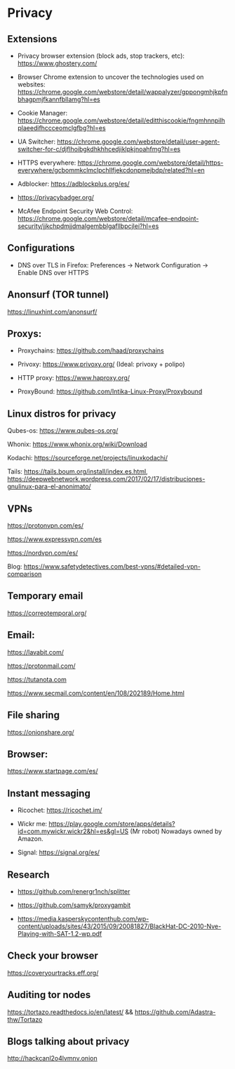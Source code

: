# Privacy 
     
## Extensions

* Privacy browser extension (block ads, stop trackers, etc): https://www.ghostery.com/

* Browser Chrome extension to uncover the technologies used on websites: https://chrome.google.com/webstore/detail/wappalyzer/gppongmhjkpfnbhagpmjfkannfbllamg?hl=es

* Cookie Manager: https://chrome.google.com/webstore/detail/editthiscookie/fngmhnnpilhplaeedifhccceomclgfbg?hl=es

* UA Switcher: https://chrome.google.com/webstore/detail/user-agent-switcher-for-c/djflhoibgkdhkhhcedjiklpkjnoahfmg?hl=es

* HTTPS everywhere: https://chrome.google.com/webstore/detail/https-everywhere/gcbommkclmclpchllfjekcdonpmejbdp/related?hl=en

* Adblocker: https://adblockplus.org/es/

* https://privacybadger.org/

* McAfee Endpoint Security Web Control: https://chrome.google.com/webstore/detail/mcafee-endpoint-security/jjkchpdmjjdmalgembblgafllbpcjlei?hl=es

## Configurations

* DNS over TLS in Firefox: Preferences -> Network Configuration -> Enable DNS over HTTPS

## Anonsurf (TOR tunnel)

https://linuxhint.com/anonsurf/

## Proxys:

* Proxychains: https://github.com/haad/proxychains

* Privoxy: https://www.privoxy.org/ (Ideal: privoxy + polipo)

* HTTP proxy: https://www.haproxy.org/

* ProxyBound: https://github.com/Intika-Linux-Proxy/Proxybound

## Linux distros for privacy

Qubes-os: https://www.qubes-os.org/

Whonix: https://www.whonix.org/wiki/Download

Kodachi: https://sourceforge.net/projects/linuxkodachi/

Tails: https://tails.boum.org/install/index.es.html, https://deepwebnetwork.wordpress.com/2017/02/17/distribuciones-gnulinux-para-el-anonimato/

## VPNs

https://protonvpn.com/es/

https://www.expressvpn.com/es

https://nordvpn.com/es/

Blog: https://www.safetydetectives.com/best-vpns/#detailed-vpn-comparison

## Temporary email

https://correotemporal.org/

## Email:

https://lavabit.com/

https://protonmail.com/

https://tutanota.com

https://www.secmail.com/content/en/108/202189/Home.html

## File sharing

https://onionshare.org/

## Browser:

https://www.startpage.com/es/

## Instant messaging

* Ricochet: https://ricochet.im/

* Wickr me: https://play.google.com/store/apps/details?id=com.mywickr.wickr2&hl=es&gl=US (Mr robot) Nowadays owned by Amazon.

* Signal: https://signal.org/es/

## Research

* https://github.com/renergr1nch/splitter

* https://github.com/samyk/proxygambit

* https://media.kasperskycontenthub.com/wp-content/uploads/sites/43/2015/09/20081827/BlackHat-DC-2010-Nve-Playing-with-SAT-1.2-wp.pdf

## Check your browser

https://coveryourtracks.eff.org/

## Auditing tor nodes

https://tortazo.readthedocs.io/en/latest/ && https://github.com/Adastra-thw/Tortazo

## Blogs talking about privacy

http://hackcanl2o4lvmnv.onion
